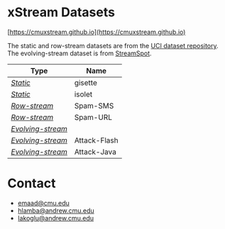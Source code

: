 # xStream Datasets

[https://cmuxstream.github.io](https://cmuxstream.github.io)

The static and row-stream datasets are from the [UCI dataset repository][1].
The evolving-stream dataset is from [StreamSpot][2].

| Type | Name |
| --- | --- |
| [*Static*](https://github.com/cmuxstream/cmuxstream-data/tree/master/static) | gisette |
| [*Static*](https://github.com/cmuxstream/cmuxstream-data/tree/master/static) | isolet |
| [*Row-stream*](https://github.com/cmuxstream/cmuxstream-data/tree/master/static) | Spam-SMS |
| [*Row-stream*](https://github.com/cmuxstream/cmuxstream-data/tree/master/static) | Spam-URL |
| [*Evolving-stream*](https://github.com/cmuxstream/cmuxstream-data/tree/master/evolving) |  |
| [*Evolving-stream*](https://github.com/cmuxstream/cmuxstream-data/tree/master/evolving) | Attack-Flash  |
| [*Evolving-stream*](https://github.com/cmuxstream/cmuxstream-data/tree/master/evolving) | Attack-Java  |


# Contact

   * emaad@cmu.edu
   * hlamba@andrew.cmu.edu
   * lakoglu@andrew.cmu.edu

[1]: https://archive.ics.uci.edu/ml/datasets.html
[2]: https://github.com/sbustreamspot/sbustreamspot-data
